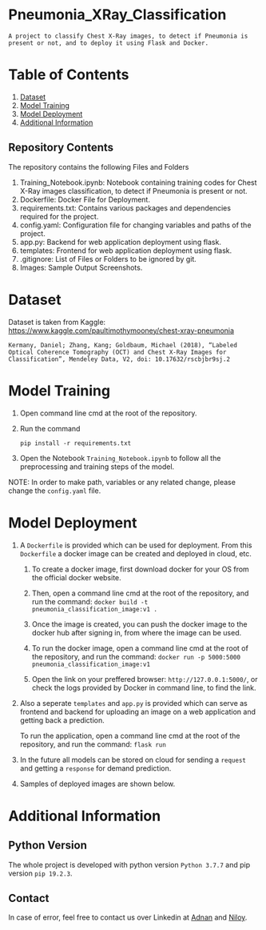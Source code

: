 # Pneumonia_XRay_Classification
    A project to classify Chest X-Ray images, to detect if Pneumonia is present or not, and to deploy it using Flask and Docker.


# Table of Contents
1. [ Dataset ](#data)
2. [ Model Training ](#Using)
3. [ Model Deployment ](#Future_scope) 
4. [ Additional Information ](#info)

## Repository Contents
The repository contains the following Files and Folders

1. Training_Notebook.ipynb: Notebook containing training codes for Chest X-Ray images classification, to detect if Pneumonia is present or not.
2. Dockerfile: Docker File for Deployment.
3. requirements.txt: Contains various packages and dependencies required for the project.
4. config.yaml: Configuration file for changing variables and paths of the project.
5. app.py: Backend for web application deployment using flask.
6. templates: Frontend for web application deployment using flask.
7. .gitignore: List of Files or Folders to be ignored by git.
8. Images: Sample Output Screenshots.


<a name="data"></a>
# Dataset

Dataset is taken from Kaggle: https://www.kaggle.com/paultimothymooney/chest-xray-pneumonia

    Kermany, Daniel; Zhang, Kang; Goldbaum, Michael (2018), “Labeled Optical Coherence Tomography (OCT) and Chest X-Ray Images for Classification”, Mendeley Data, V2, doi: 10.17632/rscbjbr9sj.2



<a name="using"></a>
# Model Training

1.  Open command line cmd at the root of the repository.

2.  Run the command   

    `pip install -r requirements.txt` 

3. Open the Notebook `Training_Notebook.ipynb` to follow all the preprocessing and training steps of the model.


NOTE:  In order to make path, variables or any related change, please change the `config.yaml` file. 

<a name="Model Deployment"></a>
# Model Deployment

1. A `Dockerfile` is provided which can be used for deployment. From this `Dockerfile` a docker image can be created and deployed in cloud, etc.

    1. To create a docker image, first download docker for your OS from the official docker website.
    
    2. Then, open a command line cmd at the root of the repository, and run the command: `docker build -t pneumonia_classification_image:v1 .`

    3. Once the image is created, you can push the docker image to the docker hub after signing in, from where the image can be used.

    4. To run the docker image, open a command line cmd at the root of the repository, and run the command: `docker run -p 5000:5000 pneumonia_classification_image:v1`

    5. Open the link on your preffered browser: `http://127.0.0.1:5000/`, or check the logs provided by Docker in command line, to find the link.

2. Also a seperate `templates` and `app.py` is provided which can serve as frontend and backend for uploading an image on a web application and getting back a prediction.

    To run the application, open a command line cmd at the root of the repository, and run the command: `flask run`

3. In the future all models can be stored on cloud for sending a `request` and getting a `response` for demand prediction.

4. Samples of deployed images are shown below.


<a name="Version"></a>

<a name="info"></a>
# Additional Information
## Python Version
The whole project is developed with python version `Python 3.7.7` and pip version `pip 19.2.3`.
## Contact
In case of error, feel free to contact us over Linkedin at [Adnan](https://www.linkedin.com/in/adnan-karol-aa1666179/) and [Niloy](https://www.linkedin.com/in/niloy-chakraborty/).
